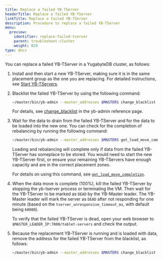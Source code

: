 ```yaml
---
title: Replace a failed YB-TServer
headerTitle: Replace a failed YB-TServer
linkTitle: Replace a failed YB-TServer
description: Procedure to replace a failed YB-TServer
menu:
  preview:
    identifier: replace-failed-tserver
    parent: troubleshoot-cluster
    weight: 829
type: docs
---
```


You can replace a failed YB-TServer in a YugabyteDB cluster, as follows:

1. Install and then start a new YB-TServer, making sure it is in the same placement group as the one you are replacing. For detailed instructions, see [Start YB-TServers](../../../deploy/manual-deployment/start-masters/#yb-tserver-servers/).

2. Blacklist the failed YB-TServer by using the following command:

   ```sh
   ~/master/bin/yb-admin --master_addresses $MASTERS change_blacklist ADD $OLD_IP:9100
   ```

   For details, see [change_blacklist](../../../admin/yb-admin/#change-blacklist) in the yb-admin reference page.

3. Wait for the data to drain from the failed YB-TServer and for the data to be loaded into the new one. You can check for the completion of rebalancing by running the following command:

   ```sh
   ~/master/bin/yb-admin --master_addresses $MASTERS get_load_move_completion
   ```

   Loading and rebalancing will complete only if data from the failed YB-TServer has someplace to be stored. You would need to start the new YB-TServer first, or ensure your remaining YB-TServers have enough capacity and are in the correct placement zones.

   For details on using this command, see [`get_load_move_completion`](../../../admin/yb-admin/#get-load-move-completion).

4. When the data move is complete (100%), kill the failed YB-TServer by stopping the yb-tserver process or terminating the VM. Then wait for the YB-TServer to be marked as `DEAD` by the YB-Master leader. The YB-Master leader will mark the server as `DEAD` after not responding for one minute (based on the `tserver_unresponsive_timeout_ms`, with default being `60000`).

   To verify that the failed YB-TServer is dead, open your web browser to `$MASTER_LEADER_IP:7000/tablet-servers` and check the output.

5. Because the replacement YB-TServer is running and is loaded with data, remove the address for the failed YB-TServer from the blacklist, as follows:

   ```sh
   ~/master/bin/yb-admin --master_addresses $MASTERS change_blacklist REMOVE $OLD_IP:9100
   ```
